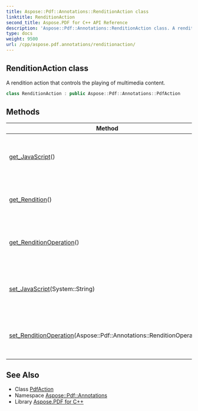 ```yaml
---
title: Aspose::Pdf::Annotations::RenditionAction class
linktitle: RenditionAction
second_title: Aspose.PDF for C++ API Reference
description: 'Aspose::Pdf::Annotations::RenditionAction class. A rendition action that controls the playing of multimedia content in C++.'
type: docs
weight: 9500
url: /cpp/aspose.pdf.annotations/renditionaction/
---
```

## RenditionAction class


A rendition action that controls the playing of multimedia content.

```cpp
class RenditionAction : public Aspose::Pdf::Annotations::PdfAction
```

## Methods

| Method | Description |
| --- | --- |
| [get_JavaScript](./get_javascript/)() | Gets JavaScript code associated with the action. |
| [get_Rendition](./get_rendition/)() | Gets rendition associated with the action. |
| [get_RenditionOperation](./get_renditionoperation/)() | The operation to perform when the action is triggered. |
| [set_JavaScript](./set_javascript/)(System::String) | Sets JavaScript code associated with the action. |
| [set_RenditionOperation](./set_renditionoperation/)(Aspose::Pdf::Annotations::RenditionOperation) | The operation to perform when the action is triggered. |
## See Also

* Class [PdfAction](../pdfaction/)
* Namespace [Aspose::Pdf::Annotations](../)
* Library [Aspose.PDF for C++](../../)

